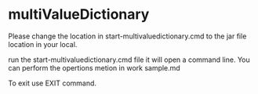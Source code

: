 # multiValueDictionary

Please change the location in start-multivaluedictionary.cmd to the jar file location in your local.

run the start-multivaluedictionary.cmd file it will open a command line. You can perform the opertions metion in work sample.md

To exit use EXIT command. 

